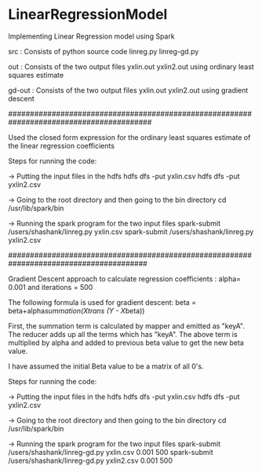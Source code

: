 # LinearRegressionModel
Implementing Linear Regression model using Spark

src : Consists of python source code linreg.py linreg-gd.py 

out : Consists of the two output files yxlin.out yxlin2.out using ordinary least squares estimate

gd-out : Consists of the two output files yxlin.out yxlin2.out using gradient descent

#########################################################################################

Used the closed form expression for the ordinary least squares estimate of the linear regression coefficients

Steps for running the code:

-> Putting the input files in the hdfs
hdfs dfs -put yxlin.csv
hdfs dfs -put yxlin2.csv

-> Going to the root directory and then going to the bin directory
cd /usr/lib/spark/bin

-> Running the spark program for the two input files
spark-submit /users/shashank/linreg.py yxlin.csv
spark-submit /users/shashank/linreg.py yxlin2.csv


########################################################################################

Gradient Descent approach to calculate regression coefficients : alpha= 0.001 and iterations = 500

The following formula is used for gradient descent:
beta = beta+alpha*summation(Xtrans (Y - X*beta))

First, the summation term is calculated by mapper and emitted as "keyA". The reducer adds up all the terms which has "keyA".
The above term is multiplied by alpha and added to previous beta value to get the new beta value.

I have assumed the initial Beta value to be a matrix of all 0's.

Steps for running the code:

-> Putting the input files in the hdfs
hdfs dfs -put yxlin.csv
hdfs dfs -put yxlin2.csv

-> Going to the root directory and then going to the bin directory
cd /usr/lib/spark/bin

-> Running the spark program for the two input files
spark-submit /users/shashank/linreg-gd.py yxlin.csv 0.001 500
spark-submit /users/shashank/linreg-gd.py yxlin2.csv 0.001 500

